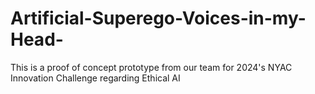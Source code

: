 # Artificial-Superego-Voices-in-my-Head-
This is a proof of concept prototype from our team for 2024's NYAC Innovation Challenge regarding Ethical AI
